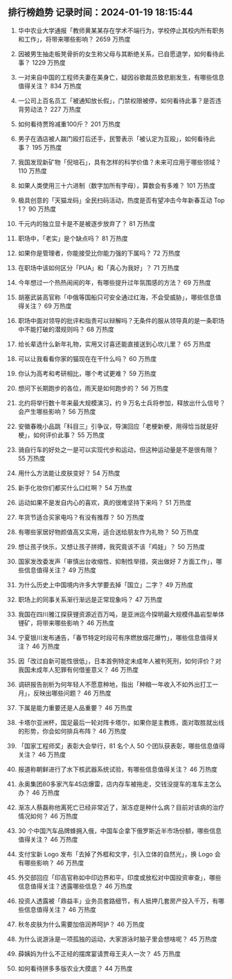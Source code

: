 
## 排行榜趋势 记录时间：2024-01-19 18:15:44
  
  1. 华中农业大学通报「教师黄某某存在学术不端行为，学校停止其校内所有职务和工作」，将带来哪些影响？ 2659 万热度
    
  2. 因被男生抽走板凳骨折的女生称父母与其断绝关系，已自愿退学，如何看待此事？ 1229 万热度
    
  3. 一对来自中国的工程师夫妻在美身亡，疑因谷歌裁员致悲剧发生，有哪些信息值得关注？ 834 万热度
    
  4. 一公司上百名员工「被通知放长假」，门禁权限被停，如何看待此事？是否违背劳动法？ 227 万热度
    
  5. 如何看待贾玲减重100斤？ 201 万热度
    
  6. 男子在酒店被人踹门殴打后还手，民警表示「被认定为互殴」，如何看待此事？ 195 万热度
    
  7. 我国发现新矿物「倪培石」，具有怎样的科学价值？未来可应用于哪些领域？ 110 万热度
    
  8. 如果人类使用三十六进制（数字加所有字母），算数会有多难？ 101 万热度
    
  9. 极具创意的「天猫龙码」全民扫码活动，热度是否有望冲击今年新春互动 Top 1？ 90 万热度
    
  10. 千元内的独立显卡是不是被逐步放弃了？ 81 万热度
    
  11. 职场中，「老实」是个缺点吗？ 81 万热度
    
  12. 如果你是管理者，你能接受比你能力强的下属吗？ 72 万热度
    
  13. 在职场中该如何区分「PUA」和「真心为我好」？ 71 万热度
    
  14. 今年想过一个热热闹闹的年，有哪些提升过年氛围感的方法？ 69 万热度
    
  15. 胡塞武装高官称「中俄等国船只可安全通过红海，不会受威胁」，哪些信息值得关注？ 69 万热度
    
  16. 职场中面对领导的批评和指责可以辩解吗？无条件的服从领导真的是一条职场中不能打破的潜规则吗？ 68 万热度
    
  17. 给长辈选什么新年礼物，实用又讨喜还能直接送到心坎儿里？ 65 万热度
    
  18. 可以让我看看你家的猫现在在干什么吗？ 60 万热度
    
  19. 你认为高考和考研相比，哪个考试更难？ 59 万热度
    
  20. 想问下长期跑步的各位，雨天是如何跑步的？ 56 万热度
    
  21. 北约将举行数十年来最大规模演习，约 9 万名士兵将参加，释放出什么信号？会产生哪些影响？ 56 万热度
    
  22. 安徽春晚小品跳「科目三」引争议，导演回应「老梗新梗，用得恰当就是好梗」，如何评价此事？ 55 万热度
    
  23. 骑自行车的好处之一是可以实现代步和运动，但这种运动量是不是很有限？ 55 万热度
    
  24. 用什么方法能让皮肤变好？ 54 万热度
    
  25. 新手化妆你们都买什么口红啊？ 54 万热度
    
  26. 运动如果不是发自内心的喜欢，真的很难坚持下来吗？ 51 万热度
    
  27. 年货节适合买家电吗？有没有推荐？ 50 万热度
    
  28. 有哪些家居好物颜值高又实用，适合送给朋友作为礼物？ 50 万热度
    
  29. 想让孩子快乐，又想让孩子拼搏，我究竟该不该「鸡娃」？ 50 万热度
    
  30. 国家发改委发声「审慎出台收缩性、抑制性举措，突出做好 7 方面工作」，哪些信息值得关注？ 49 万热度
    
  31. 为什么历史上中国境内许多大学要去掉「国立」二字？ 49 万热度
    
  32. 职场上的同事关系渐行渐远是正常现象吗？ 47 万热度
    
  33. 我国在四川雅江探获锂资源近百万吨，是亚洲迄今探明最大规模伟晶岩型单体锂矿，将带来哪些影响？ 46 万热度
    
  34. 宁夏银川发布通告，「春节特定时段可有序燃放烟花爆竹」，哪些信息值得关注？ 46 万热度
    
  35. 因「改过自新可能性很低」，日本首例特定未成年人被判死刑，如何评价？对我国未成年人犯罪有何借鉴意义？ 46 万热度
    
  36. 调研报告剖析为何年轻人不愿意种地，指出「种粮一年收入不如外出打工一月」，反映出哪些问题？ 46 万热度
    
  37. 下属是能力重要还是人品重要？ 46 万热度
    
  38. 卡塔尔亚洲杯，国足最后一轮对阵卡塔尔，如果你是主教练，面对取胜就出线的形势，你会如何排兵布阵？ 46 万热度
    
  39. 「国家工程师奖」表彰大会举行，81 名个人 50 个团队获表彰，哪些信息值得关注？ 46 万热度
    
  40. 报道称朝鲜进行了水下核武器系统试验，有哪些信息值得关注？ 46 万热度
    
  41. 永奥集团80多家汽车4S店爆雷，店内存车被拖走，交钱没提车的准车主怎么办？ 46 万热度
    
  42. 渐冻人蔡磊称他离死亡已经非常近了，渐冻症是种什么病？目前对该病的治疗情况如何？ 46 万热度
    
  43. 30 个中国汽车品牌蜂拥入俄，中国车企拿下俄罗斯近半市场份额，哪些信息值得关注？ 46 万热度
    
  44. 支付宝新 Logo 发布「去掉了外框和文字，引入立体的自然光」，换 Logo 会有哪些影响？ 46 万热度
    
  45. 外交部回应「印高官称如中印边界和平，印度或放松对中国投资审查」，哪些信息值得关注？透露哪些信息？ 46 万热度
    
  46. 投资人透露被「鼎益丰」业务员套路细节，有人抵押几套房产投入千万，有哪些信息值得关注？ 46 万热度
    
  47. 秋冬皮肤为什么需要加倍润养呵护？ 46 万热度
    
  48. 为什么说游泳是一项孤独的运动，大家游泳时脑子里会想啥呢？ 45 万热度
    
  49. 薛姨妈为什么不正经的摆席宴请贾母王夫人一次？ 45 万热度
    
  50. 如何看待拼多多版农业大摸底？ 44 万热度
    